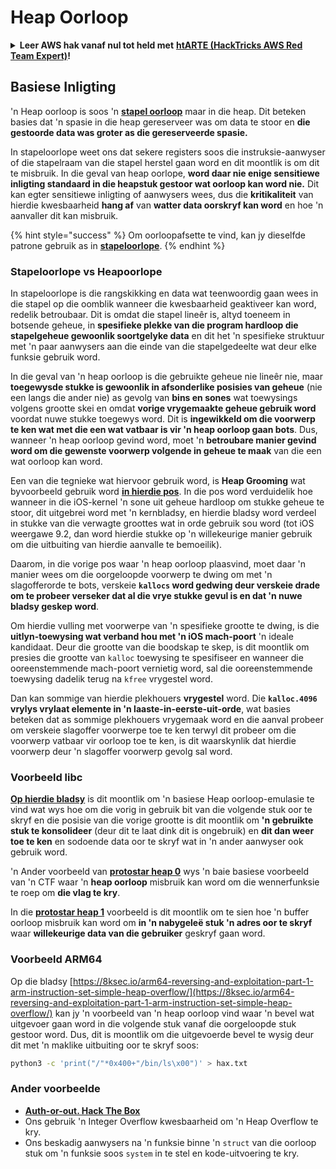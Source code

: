# Heap Oorloop

<details>

<summary><strong>Leer AWS hak vanaf nul tot held met</strong> <a href="https://training.hacktricks.xyz/courses/arte"><strong>htARTE (HackTricks AWS Red Team Expert)</strong></a><strong>!</strong></summary>

Ander maniere om HackTricks te ondersteun:

* As jy wil sien dat jou **maatskappy geadverteer word in HackTricks** of **HackTricks aflaai in PDF-formaat** Kontroleer die [**INSKRYWINGSPLANNE**](https://github.com/sponsors/carlospolop)!
* Kry die [**amptelike PEASS & HackTricks swag**](https://peass.creator-spring.com)
* Ontdek [**Die PEASS Familie**](https://opensea.io/collection/the-peass-family), ons versameling van eksklusiewe [**NFTs**](https://opensea.io/collection/the-peass-family)
* **Sluit aan by die** 💬 [**Discord groep**](https://discord.gg/hRep4RUj7f) of die [**telegram groep**](https://t.me/peass) of **volg** ons op **Twitter** 🐦 [**@hacktricks\_live**](https://twitter.com/hacktricks\_live)**.**
* **Deel jou haktruuks deur PRs in te dien by die** [**HackTricks**](https://github.com/carlospolop/hacktricks) en [**HackTricks Cloud**](https://github.com/carlospolop/hacktricks-cloud) github repos.

</details>

## Basiese Inligting

'n Heap oorloop is soos 'n [**stapel oorloop**](../stack-overflow/) maar in die heap. Dit beteken basies dat 'n spasie in die heap gereserveer was om data te stoor en **die gestoorde data was groter as die gereserveerde spasie.**

In stapeloorlope weet ons dat sekere registers soos die instruksie-aanwyser of die stapelraam van die stapel herstel gaan word en dit moontlik is om dit te misbruik. In die geval van heap oorlope, **word daar nie enige sensitiewe inligting standaard in die heapstuk gestoor wat oorloop kan word nie.** Dit kan egter sensitiewe inligting of aanwysers wees, dus die **kritikaliteit** van hierdie kwesbaarheid **hang af** van **watter data oorskryf kan word** en hoe 'n aanvaller dit kan misbruik.

{% hint style="success" %}
Om oorloopafsette te vind, kan jy dieselfde patrone gebruik as in [**stapeloorlope**](../stack-overflow/#finding-stack-overflows-offsets).
{% endhint %}

### Stapeloorlope vs Heapoorlope

In stapeloorlope is die rangskikking en data wat teenwoordig gaan wees in die stapel op die oomblik wanneer die kwesbaarheid geaktiveer kan word, redelik betroubaar. Dit is omdat die stapel lineêr is, altyd toeneem in botsende geheue, in **spesifieke plekke van die program hardloop die stapelgeheue gewoonlik soortgelyke data** en dit het 'n spesifieke struktuur met 'n paar aanwysers aan die einde van die stapelgedeelte wat deur elke funksie gebruik word.

In die geval van 'n heap oorloop is die gebruikte geheue nie lineêr nie, maar **toegewysde stukke is gewoonlik in afsonderlike posisies van geheue** (nie een langs die ander nie) as gevolg van **bins en sones** wat toewysings volgens grootte skei en omdat **vorige vrygemaakte geheue gebruik word** voordat nuwe stukke toegewys word. Dit is **ingewikkeld om die voorwerp te ken wat met die een wat vatbaar is vir 'n heap oorloop gaan bots**. Dus, wanneer 'n heap oorloop gevind word, moet 'n **betroubare manier gevind word om die gewenste voorwerp volgende in geheue te maak** van die een wat oorloop kan word.

Een van die tegnieke wat hiervoor gebruik word, is **Heap Grooming** wat byvoorbeeld gebruik word [**in hierdie pos**](https://azeria-labs.com/grooming-the-ios-kernel-heap/). In die pos word verduidelik hoe wanneer in die iOS-kernel 'n sone uit geheue hardloop om stukke geheue te stoor, dit uitgebrei word met 'n kernbladsy, en hierdie bladsy word verdeel in stukke van die verwagte groottes wat in orde gebruik sou word (tot iOS weergawe 9.2, dan word hierdie stukke op 'n willekeurige manier gebruik om die uitbuiting van hierdie aanvalle te bemoeilik).

Daarom, in die vorige pos waar 'n heap oorloop plaasvind, moet daar 'n manier wees om die oorgeloopde voorwerp te dwing om met 'n slagofferorde te bots, verskeie **`kallocs` word gedwing deur verskeie drade om te probeer verseker dat al die vrye stukke gevul is en dat 'n nuwe bladsy geskep word**.

Om hierdie vulling met voorwerpe van 'n spesifieke grootte te dwing, is die **uitlyn-toewysing wat verband hou met 'n iOS mach-poort** 'n ideale kandidaat. Deur die grootte van die boodskap te skep, is dit moontlik om presies die grootte van `kalloc` toewysing te spesifiseer en wanneer die ooreenstemmende mach-poort vernietig word, sal die ooreenstemmende toewysing dadelik terug na `kfree` vrygestel word.

Dan kan sommige van hierdie plekhouers **vrygestel** word. Die **`kalloc.4096` vrylys vrylaat elemente in 'n laaste-in-eerste-uit-orde**, wat basies beteken dat as sommige plekhouers vrygemaak word en die aanval probeer om verskeie slagoffer voorwerpe toe te ken terwyl dit probeer om die voorwerp vatbaar vir oorloop toe te ken, is dit waarskynlik dat hierdie voorwerp deur 'n slagoffer voorwerp gevolg sal word.

### Voorbeeld libc

[**Op hierdie bladsy**](https://guyinatuxedo.github.io/27-edit\_free\_chunk/heap\_consolidation\_explanation/index.html) is dit moontlik om 'n basiese Heap oorloop-emulasie te vind wat wys hoe om die vorig in gebruik bit van die volgende stuk oor te skryf en die posisie van die vorige grootte is dit moontlik om **'n gebruikte stuk te konsolideer** (deur dit te laat dink dit is ongebruik) en **dit dan weer toe te ken** en sodoende data oor te skryf wat in 'n ander aanwyser ook gebruik word.

'n Ander voorbeeld van [**protostar heap 0**](https://guyinatuxedo.github.io/24-heap\_overflow/protostar\_heap0/index.html) wys 'n baie basiese voorbeeld van 'n CTF waar 'n **heap oorloop** misbruik kan word om die wennerfunksie te roep om **die vlag te kry**.

In die [**protostar heap 1**](https://guyinatuxedo.github.io/24-heap\_overflow/protostar\_heap1/index.html) voorbeeld is dit moontlik om te sien hoe 'n buffer oorloop misbruik kan word om **in 'n nabygeleë stuk 'n adres oor te skryf** waar **willekeurige data van die gebruiker** geskryf gaan word.

### Voorbeeld ARM64

Op die bladsy [https://8ksec.io/arm64-reversing-and-exploitation-part-1-arm-instruction-set-simple-heap-overflow/](https://8ksec.io/arm64-reversing-and-exploitation-part-1-arm-instruction-set-simple-heap-overflow/) kan jy 'n voorbeeld van 'n heap oorloop vind waar 'n bevel wat uitgevoer gaan word in die volgende stuk vanaf die oorgeloopde stuk gestoor word. Dus, dit is moontlik om die uitgevoerde bevel te wysig deur dit met 'n maklike uitbuiting oor te skryf soos:
```bash
python3 -c 'print("/"*0x400+"/bin/ls\x00")' > hax.txt
```
### Ander voorbeelde

* [**Auth-or-out. Hack The Box**](https://7rocky.github.io/en/ctf/htb-challenges/pwn/auth-or-out/)
* Ons gebruik 'n Integer Overflow kwesbaarheid om 'n Heap Overflow te kry.
* Ons beskadig aanwysers na 'n funksie binne 'n `struct` van die oorloop stuk om 'n funksie soos `system` in te stel en kode-uitvoering te kry.

